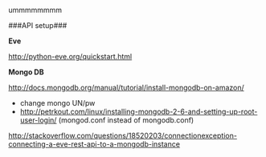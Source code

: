 ummmmmmmm

###API setup###

**Eve**

http://python-eve.org/quickstart.html

**Mongo DB**

http://docs.mongodb.org/manual/tutorial/install-mongodb-on-amazon/
* change mongo UN/pw
* http://petrkout.com/linux/installing-mongodb-2-6-and-setting-up-root-user-login/ (mongod.conf instead of mongodb.conf)


http://stackoverflow.com/questions/18520203/connectionexception-connecting-a-eve-rest-api-to-a-mongodb-instance
